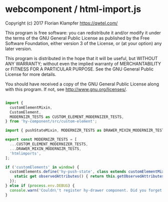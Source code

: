 # webcomponent / html-import.js
Copyright (c) 2017 Florian Klampfer <https://qwtel.com/>

This program is free software: you can redistribute it and/or modify
it under the terms of the GNU General Public License as published by
the Free Software Foundation, either version 3 of the License, or
(at your option) any later version.

This program is distributed in the hope that it will be useful,
but WITHOUT ANY WARRANTY; without even the implied warranty of
MERCHANTABILITY or FITNESS FOR A PARTICULAR PURPOSE.  See the
GNU General Public License for more details.

You should have received a copy of the GNU General Public License
along with this program.  If not, see <http://www.gnu.org/licenses/>.


```js

import {
  customElementMixin,
  CustomElement,
  MODERNIZR_TESTS as CUSTOM_ELEMENT_MODERNIZER_TESTS,
} from 'hy-component/src/custom-element';

import { pushStateMixin, MODERNIZR_TESTS as DRAWER_MIXIN_MODERNIZR_TESTS } from '../mixin';

export const MODERNIZR_TESTS = [
  ...CUSTOM_ELEMENT_MODERNIZER_TESTS,
  ...DRAWER_MIXIN_MODERNIZR_TESTS,
  'htmlimports',
];

if ('customElements' in window) {
  customElements.define('hy-push-state', class extends customElementMixin(pushStateMixin(CustomElement)) {
    static get observedAttributes() { return this.getObservedAttributes(); }
  });
} else if (process.env.DEBUG) {
  console.warn('Couldn\'t register hy-drawer component. Did you forget to include the custom elements polyfill?');
}
```


